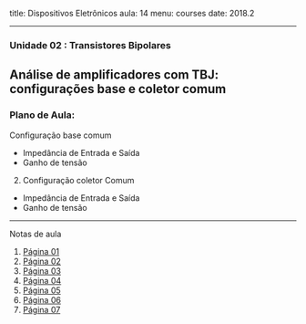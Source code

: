 title: Dispositivos Eletrônicos
aula: 14
menu: courses
date: 2018.2

---
### Unidade 02 : Transistores Bipolares
## Análise de amplificadores com TBJ: configurações base e coletor comum

### Plano de Aula:
Configuração base comum
  * Impedância de Entrada e Saída
  * Ganho de tensão
2. Configuração coletor Comum
  * Impedância de Entrada e Saída
  * Ganho de tensão

---

Notas de aula

1. [Página 01](/static/pdf/aula14/1.pdf)
2. [Página 02](/static/pdf/aula14/2.pdf)
3. [Página 03](/static/pdf/aula14/3.pdf)
4. [Página 04](/static/pdf/aula14/4.pdf)
5. [Página 05](/static/pdf/aula14/5.pdf)
6. [Página 06](/static/pdf/aula14/6.pdf)
7. [Página 07](/static/pdf/aula14/7.pdf)
